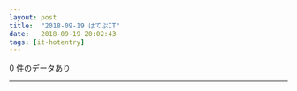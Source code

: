 ```yaml
---
layout: post
title:  "2018-09-19 はてぶIT"
date:   2018-09-19 20:02:43
tags: [it-hotentry]
---
```

0 件のデータあり

<hr>
